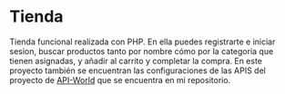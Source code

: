 # Tienda
Tienda funcional realizada con PHP. En ella puedes registrarte e iniciar sesion, buscar productos tanto por nombre cómo por la categoria que tienen asignadas, y añadir al carrito y completar la compra.
En este proyecto también se encuentran las configuraciones de las APIS del proyecto de [API-World](https://github.com/DavidLopezMirasierra16/API-World) que se encuentra en mi repositorio. 
